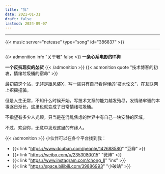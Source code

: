 ```yaml
---
title: "我"
date: 2021-01-31
draft: false
lastmod: 2024-09-07
---
```

---

{{< music server="netease" type="song" id="386837" >}}

---
{{< admonition info "关于我" false >}} 
**一条心系电影的IT狗**

**一个反抗现实的怂货**
{{< /admonition >}}
{{< admonition quote "技术博客的初衷，情绪垃圾桶的宿命" >}} 

最初搞这个站，无非是跟风装X，写一些只有自己看得懂的“技术论文”，在互联网上招摇撞骗。

但是人生无常，不知什么时候开始，写技术文章的能力越发殆尽，发情绪牢骚的本事逐日渐长，这里也就变成了日常情绪垃圾桶。

不指望有多少人光顾，只当是在混乱焦虑的世界中有自己一块安静的区域。

不过，欢迎你，无意中发现这里的有缘人。

{{< /admonition >}}
小伙伴可以在各个平台找到我：

+ {{< link "https://www.douban.com/people/142688580" "豆瓣" >}}
+ {{< link "https://weibo.com/u/2353080015" "微博" >}}
+ {{< link "https://www.instagram.com/chong_ll" "ins" >}}
+ {{< link "https://space.bilibili.com/39886993" "小破站" >}}
